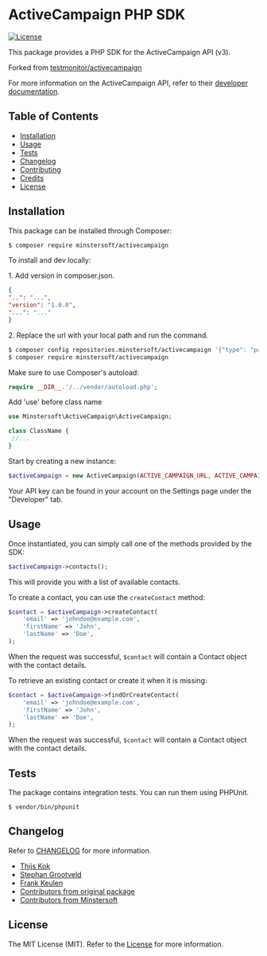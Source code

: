 # ActiveCampaign PHP SDK


[![License](https://poser.pugx.org/testmonitor/activecampaign/license)](https://packagist.org/packages/testmonitor/activecampaign)

This package provides a PHP SDK for the ActiveCampaign API (v3).

Forked from [testmonitor/activecampaign](https://github.com/testmonitor/activecampaign)

For more information on the ActiveCampaign API, refer to their [developer documentation](https://developers.activecampaign.com/reference).

## Table of Contents

- [Installation](#installation)
- [Usage](#usage)
- [Tests](#tests)
- [Changelog](#changelog)
- [Contributing](#contributing)
- [Credits](#credits)
- [License](#license)
  
## Installation

This package can be installed through Composer:

```sh
$ composer require minstersoft/activecampaign
```

To install and dev locally:

   1\. Add version in composer.json.
    
```json
{
"..": "...",
"version": "1.0.0",
"...": "..."
}
```
   2\. Replace the url with your local path and run the command.

```sh
$ composer config repositories.minstersoft/activecampaign '{"type": "path", "url": "/home/vagrant/activecampaign"}'
$ composer require minstersoft/activecampaign
```

Make sure to use Composer's autoload:

```php
require __DIR__.'/../vendor/autoload.php';
```

Add 'use' before class name

```php
use Minstersoft\ActiveCampaign\ActiveCampaign;

class ClassName { 
 //...
}
``` 

Start by creating a new instance:

```php
$activeCampaign = new ActiveCampaign(ACTIVE_CAMPAIGN_URL, ACTIVE_CAMPAIGN_KEY);
``` 

Your API key can be found in your account on the Settings page under the "Developer" tab.

## Usage

Once instantiated, you can simply call one of the methods provided by the SDK:

```php
$activeCampaign->contacts();
```

This will provide you with a list of available contacts.

To create a contact, you can use the `createContact` method:

```php
$contact = $activeCampaign->createContact(
    'email' => 'johndoe@example.com',
    'firstName' => 'John',
    'lastName' => 'Doe',
);
```

When the request was successful, `$contact` will contain a Contact object with the contact details.

To retrieve an existing contact or create it when it is missing:

```php
$contact = $activeCampaign->findOrCreateContact(
    'email' => 'johndoe@example.com',
    'firstName' => 'John',
    'lastName' => 'Doe',
);
```

When the request was successful, `$contact` will contain a Contact object with the contact details.

## Tests

The package contains integration tests. You can run them using PHPUnit.

```
$ vendor/bin/phpunit
```

## Changelog

Refer to [CHANGELOG](CHANGELOG.md) for more information.

- [Thijs Kok](https://www.testmonitor.com/)
- [Stephan Grootveld](https://www.testmonitor.com/)
- [Frank Keulen](https://www.testmonitor.com/)
- [Contributors from original package](https://github.com/testmonitor/activecampaign/contributors)
- [Contributors from Minstersoft](../../contributors)

## License

The MIT License (MIT). Refer to the [License](LICENSE.md) for more information.
